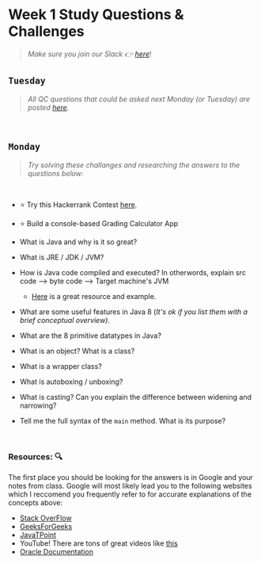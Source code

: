 # Week 1 Study Questions & Challenges
> *Make sure you join our Slack :point_right: [here](https://join.slack.com/t/210823-enterprise/shared_invite/zt-uf8m1o2a-UohL6Xj2ygl~BBUf__CqGg)*!

## `Tuesday`
> *All QC questions that could be asked next Monday (or Tuesday) are posted [here](https://github.com/210823-Enterprise/demos/blob/main/week1/qc-questions.md).*


<br>

## `Monday`
> *Try solving these challanges and researching the answers to the questions below:*

<br>

- :star: Try this Hackerrank Contest [here](https://www.hackerrank.com/210823-enterprise-hr1). 
- :star: Build a console-based Grading Calculator App

- What is Java and why is it so great?

- What is JRE / JDK / JVM?
   
- How is Java code compiled and executed? In otherwords, explain src code --> byte code --> Target machine's JVM

   - [Here](https://www.dummies.com/programming/java/what-is-a-java-virtual-machine/#:~:text=Generally%2C%20computers%20don't%20execute,in%20a%20slightly%20different%20way.) is a great resource and example.

- What are some useful features in Java 8 (*It's ok if you list them with a brief conceptual overview)*.

- What are the 8 primitive datatypes in Java?

- What is an object?  What is a class?

- What is a wrapper class?

- What is autoboxing / unboxing?

- What is casting? Can you explain the difference between widening and narrowing?

- Tell me the full syntax of the `main` method. What is its purpose?

<br>

### Resources: :mag:
The first place you should be looking for the answers is in Google and your notes from class. Google will most likely lead you to the following websites which I reccomend you frequently refer to for accurate explanations of the concepts above:

- [Stack OverFlow](https://stackoverflow.com/)
- [GeeksForGeeks](https://www.geeksforgeeks.org/)
- [JavaTPoint](https://www.javatpoint.com/)
- YouTube! There are tons of great videos like [this](https://www.youtube.com/watch?v=tppI4lJDnY4)
- [Oracle Documentation](https://docs.oracle.com/javase/8/docs/)

